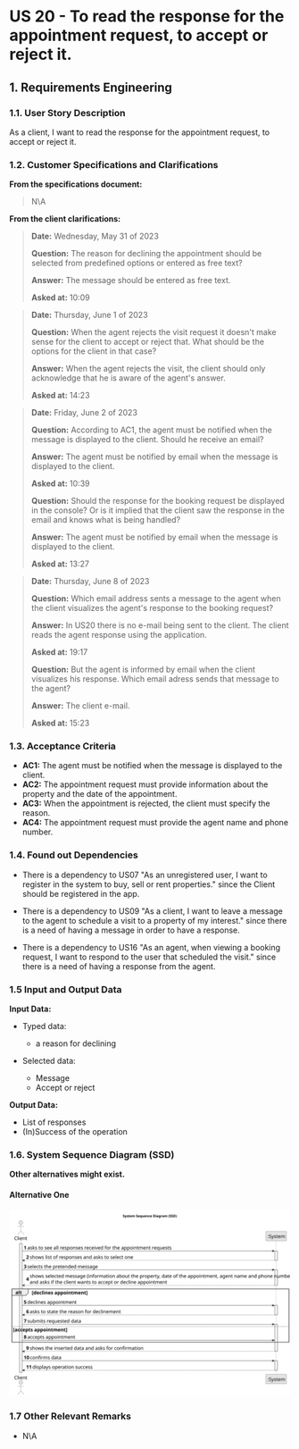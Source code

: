 # US 20 - To read the response for the appointment request, to accept or reject it. 

## 1. Requirements Engineering


### 1.1. User Story Description


As a client, I want to read the response for the appointment request, to accept or reject it.


### 1.2. Customer Specifications and Clarifications 


**From the specifications document:**

>	N\A


**From the client clarifications:**

> **Date:** Wednesday, May 31 of 2023
>
> **Question:** The reason for declining the appointment should be selected from predefined options or entered as free text?
>  
> **Answer:** The message should be entered as free text.
>
> **Asked at:** 10:09

> **Date:** Thursday, June 1 of 2023
>
> **Question:** When the agent rejects the visit request it doesn't make sense for the client to accept or reject that. What should be the options for the client in that case?
>  
> **Answer:** When the agent rejects the visit, the client should only acknowledge that he is aware of the agent's answer.
>
> **Asked at:** 14:23

> **Date:** Friday, June 2 of 2023
>
> **Question:** According to AC1, the agent must be notified when the message is displayed to the client. Should he receive an email?
>  
> **Answer:** The agent must be notified by email when the message is displayed to the client.
>
> **Asked at:** 10:39
>
> **Question:** Should the response for the booking request be displayed in the console? Or is it implied that the client saw the response in the email and knows what is being handled?
>  
> **Answer:** The agent must be notified by email when the message is displayed to the client.
>
> **Asked at:** 13:27

> **Date:** Thursday, June 8 of 2023
>
> **Question:** Which email address sents a message to the agent when the client visualizes the agent's response to the booking request?
>  
> **Answer:** In US20 there is no e-mail being sent to the client. The client reads the agent response using the application.
>
> **Asked at:** 19:17
>
> **Question:** But the agent is informed by email when the client visualizes his response. Which email adress sends that message to the agent?
>  
> **Answer:** The client e-mail.
>
> **Asked at:** 15:23
>

### 1.3. Acceptance Criteria


* **AC1:** The agent must be notified when the message is displayed to the client.
* **AC2:** The appointment request must provide information about the property and the date of the appointment.
* **AC3:** When the appointment is rejected, the client must specify the reason.
* **AC4:** The appointment request must provide the agent name and phone number.


### 1.4. Found out Dependencies


* There is a dependency to US07 "As an unregistered user, I want to register in the system to buy, sell or rent properties." since the Client should be registered in the app.

* There is a dependency to US09 "As a client, I want to leave a message to the agent to schedule a visit to a property of my interest." since there is a need of having a message in order to have a response.

* There is a dependency to US16 "As an agent, when viewing a booking request, I want to respond to the user that scheduled the visit." since there is a need of having a response from the agent.


### 1.5 Input and Output Data


**Input Data:**

* Typed data:
	* a reason for declining
	
* Selected data:
	* Message
	* Accept or reject


**Output Data:**

* List of responses
* (In)Success of the operation

### 1.6. System Sequence Diagram (SSD)

**Other alternatives might exist.**

#### Alternative One

![System Sequence Diagram](svg/us20-system-sequence-diagram.svg)

### 1.7 Other Relevant Remarks

* N\A